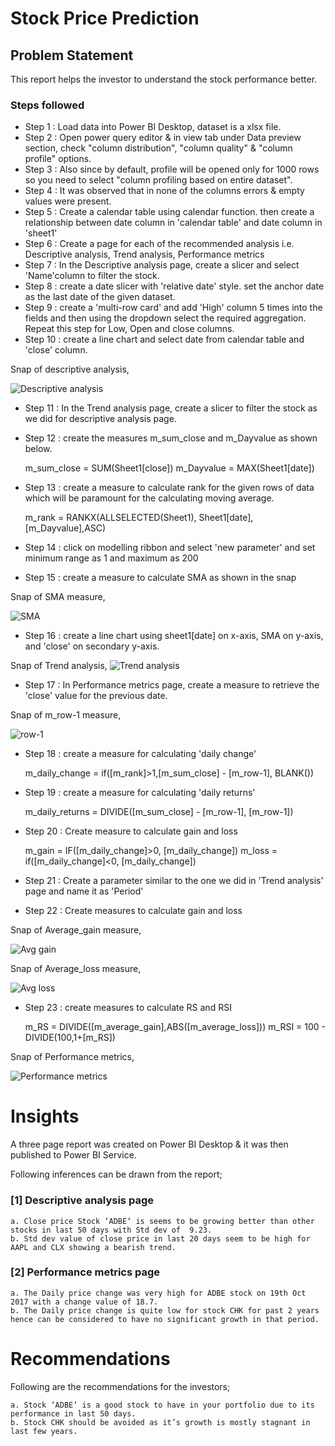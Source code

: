 # Stock Price Prediction

## Problem Statement

This report helps the investor to understand the stock performance better. 

### Steps followed 

- Step 1 : Load data into Power BI Desktop, dataset is a xlsx file.
- Step 2 : Open power query editor & in view tab under Data preview section, check "column distribution", "column quality" & "column profile" options.
- Step 3 : Also since by default, profile will be opened only for 1000 rows so you need to select "column profiling based on entire dataset".
- Step 4 : It was observed that in none of the columns errors & empty values were present. 
- Step 5 : Create a calendar table using calendar function. then create a relationship between date column in 'calendar table' and date column in 'sheet1'
- Step 6 : Create a page for each of the recommended analysis i.e. Descriptive analysis, Trend analysis, Performance metrics
- Step 7 : In the Descriptive analysis page, create a slicer and select 'Name'column to filter the stock. 
- Step 8 : create a date slicer with 'relative date' style. set the anchor date as the last date of the given dataset.
- Step 9 : create a 'multi-row card' and add 'High' column 5 times into the fields and then using the dropdown select the required aggregation. Repeat this step for 
	   Low, Open and close columns.	 
- Step 10 : create a line chart and select date from calendar table and 'close' column.            

Snap of descriptive analysis,

![Descriptive analysis](https://github.com/user-attachments/assets/30113352-0b6d-48f9-97fa-e1e84073cfa3)


- Step 11 : In the Trend analysis page, create a slicer to filter the stock as we did for descriptive analysis page.
- Step 12 : create the measures m_sum_close and m_Dayvalue as shown below.

	m_sum_close = SUM(Sheet1[close])
	m_Dayvalue = MAX(Sheet1[date]) 	 

- Step 13 : create a measure to calculate rank for the given rows of data which will be paramount for the calculating moving average.
	
	m_rank = RANKX(ALLSELECTED(Sheet1), Sheet1[date], [m_Dayvalue],ASC)

- Step 14 : click on modelling ribbon and select 'new parameter' and set minimum range as 1 and maximum as 200
- Step 15 : create a measure to calculate SMA as shown in the snap

Snap of SMA measure,

![SMA](https://github.com/user-attachments/assets/a20f6f59-59f5-4d00-82fb-3b2c513ce489)


- Step 16 : create a line chart using sheet1[date] on x-axis, SMA on y-axis, and 'close' on secondary y-axis. 

Snap of Trend analysis,
![Trend analysis](https://github.com/user-attachments/assets/026635be-69b2-4747-b920-157a5fa99c10)



- Step 17 : In Performance metrics page, create a measure to retrieve the 'close' value for the previous date.

Snap of m_row-1 measure,

![row-1](https://github.com/user-attachments/assets/a8872cf2-045c-4809-b3e5-ce775fe8440c)


- Step 18 : create a measure for calculating 'daily change'
	
	m_daily_change = if([m_rank]>1,[m_sum_close] - [m_row-1], BLANK()) 


- Step 19 : create a measure for calculating 'daily returns'

	m_daily_returns = DIVIDE([m_sum_close] - [m_row-1], [m_row-1])

- Step 20 : Create measure to calculate gain and loss

	m_gain = IF([m_daily_change]>0, [m_daily_change])
	m_loss = if([m_daily_change]<0, [m_daily_change])

- Step 21 : Create a parameter similar to the one we did in 'Trend analysis' page and name it as 'Period'

- Step 22 : Create measures to calculate gain and loss

Snap of Average_gain measure,

![Avg gain](https://github.com/user-attachments/assets/ff753867-818b-4d22-8f35-2f18f5cf97df)

Snap of Average_loss measure,

![Avg loss](https://github.com/user-attachments/assets/0da39d43-d7ce-4835-8779-6d15f20db8a8)


- Step 23 : create measures to calculate RS and RSI
	
	m_RS = DIVIDE([m_average_gain],ABS([m_average_loss]))
	m_RSI = 100 - DIVIDE(100,1+[m_RS])


Snap of Performance metrics,

![Performance metrics](https://github.com/user-attachments/assets/03774fed-e993-42b8-86c6-29b003aa87a3)


# Insights

A three page report was created on Power BI Desktop & it was then published to Power BI Service.

Following inferences can be drawn from the report;

### [1] Descriptive analysis page

	a. Close price Stock ‘ADBE‘ is seems to be growing better than other stocks in last 50 days with Std dev of  9.23.
	b. Std dev value of close price in last 20 days seem to be high for AAPL and CLX showing a bearish trend.

### [2] Performance metrics page

	a. The Daily price change was very high for ADBE stock on 19th Oct 2017 with a change value of 18.7.
	b. The Daily price change is quite low for stock CHK for past 2 years hence can be considered to have no significant growth in that period.


# Recommendations

Following are the recommendations for the investors;
           
	a. Stock ‘ADBE‘ is a good stock to have in your portfolio due to its performance in last 50 days.
	b. Stock CHK should be avoided as it’s growth is mostly stagnant in last few years.

